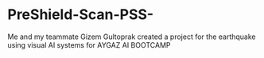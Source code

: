 # PreShield-Scan-PSS-
Me and my teammate Gizem Gultoprak created a project for the earthquake using visual AI systems for AYGAZ AI BOOTCAMP
